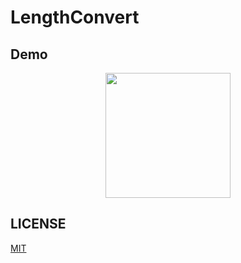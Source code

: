 # LengthConvert

## Demo

<p align="center">
  <img src="GIF/demo.gif" width="200">
</p>

## LICENSE

[MIT](LICENSE)
